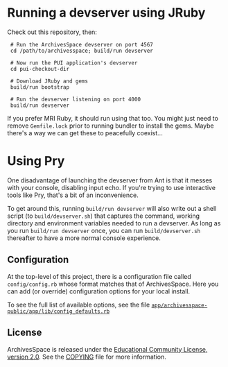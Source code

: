 # Running a devserver using JRuby

Check out this repository, then:

     # Run the ArchivesSpace devserver on port 4567
     cd /path/to/archivesspace; build/run devserver

     # Now run the PUI application's devserver
     cd pui-checkout-dir

     # Download JRuby and gems
     build/run bootstrap

     # Run the devserver listening on port 4000
     build/run devserver

If you prefer MRI Ruby, it should run using that too.  You might just
need to remove `Gemfile.lock` prior to running bundler to install the
gems.  Maybe there's a way we can get these to peacefully coexist...

# Using Pry

One disadvantage of launching the devserver from Ant is that it messes
with your console, disabling input echo.  If you're trying to use
interactive tools like Pry, that's a bit of an inconvenience.

To get around this, running `build/run devserver` will also write out
a shell script (to `build/devserver.sh`) that captures the command,
working directory and environment variables needed to run a
devserver.  As long as you run `build/run devserver` once, you can run
`build/devserver.sh` thereafter to have a more normal console
experience.

## Configuration

At the top-level of this project, there is a configuration file called
`config/config.rb` whose format matches that of ArchivesSpace.  Here
you can add (or override) configuration options for your local
install.

To see the full list of available options, see the file
[`app/archivesspace-public/app/lib/config_defaults.rb`](app/archivesspace-public/app/lib/config_defaults.rb)

## License

ArchivesSpace is released under the [Educational Community License,
version 2.0](http://opensource.org/licenses/ecl2.php). See the
[COPYING](COPYING) file for more information.

